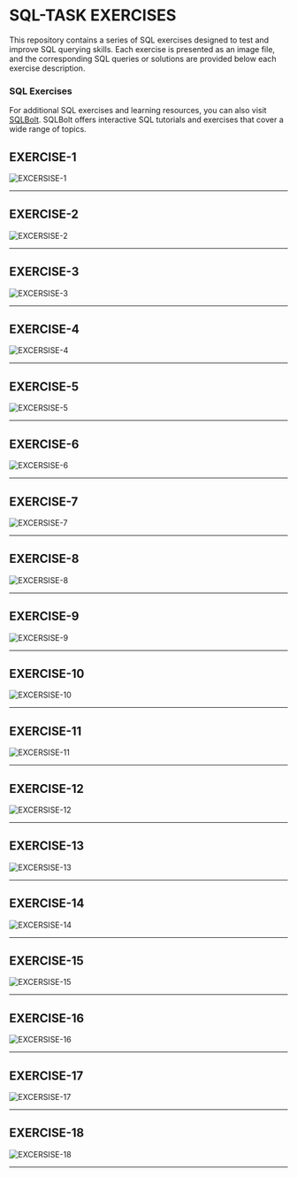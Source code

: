 # SQL-TASK EXERCISES
This repository contains a series of SQL exercises designed to test and improve SQL querying skills. Each exercise is presented as an image file, and the corresponding SQL queries or solutions are provided below each exercise description.

### SQL Exercises

For additional SQL exercises and learning resources, you can also visit [SQLBolt](https://sqlbolt.com/). SQLBolt offers interactive SQL tutorials and exercises that cover a wide range of topics.


## EXERCISE-1
![EXCERSISE-1](/Exercise-1.png)

 ----
## EXERCISE-2
![EXCERSISE-2](/Exercise-2.png)

 ----
## EXERCISE-3
![EXCERSISE-3](/Exercise-3.png)

 ----
## EXERCISE-4
![EXCERSISE-4](/Exercise-4.png)

 ----
## EXERCISE-5
![EXCERSISE-5](/Exercise-5.png)

 ----
## EXERCISE-6
![EXCERSISE-6](/Exercise-6.png)

 ----
## EXERCISE-7
![EXCERSISE-7](/Exercise-7.png)

 ----
## EXERCISE-8
![EXCERSISE-8](/Exercise-8.png)

 ----
## EXERCISE-9
![EXCERSISE-9](/Exercise-9.png)

 ----
## EXERCISE-10
![EXCERSISE-10](/Exercise-10.png)

 ----
## EXERCISE-11
![EXCERSISE-11](/Exercise-11.png)

 ----
## EXERCISE-12
![EXCERSISE-12](/Exercise-12.png)

 ----
## EXERCISE-13
![EXCERSISE-13](/Exercise-13.png)

 ----
## EXERCISE-14
![EXCERSISE-14](/Exercise-14.png)

 ----
## EXERCISE-15
![EXCERSISE-15](/Exercise-15.png)

 ----
## EXERCISE-16
![EXCERSISE-16](/Exercise-16.png)

 ----
## EXERCISE-17
![EXCERSISE-17](/Exercise-17.png)

 ----
## EXERCISE-18
![EXCERSISE-18](/Exercise-18.png)

 ----
